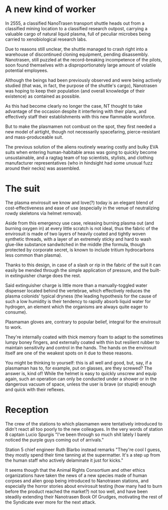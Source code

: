 # A new kind of worker

In 2555, a classified NanoTrasen transport shuttle heads out from a classified mining location to a classified research outpost, carrying a valuable cargo of natural liquid plasma, full of peculiar microbes being carried to xenobiological research labs. 
 
Due to reasons still unclear, the shuttle managed to crash right into a warehouse of discontinued cloning equipment, pending disassembly. Nanotrasen, still puzzled at the record-breaking incompetence of the pilots, soon found themselves with a disproportionately large amount of volatile potential employees. 
 
 
 
Although the beings had been previously observed and were being actively studied (that was, in fact, the purpose of the shuttle's cargo), Nanotrasen was hoping to keep their population (and overall knowledge of their existence) as contained as possible. 
 
As this had become clearly no longer the case, NT thought to take advantage of the occasion despite it interfering with their plans, and effectively staff their establishments with this new flammable workforce. 
 
 
 
But to make the plasmamen not combust on the spot, they first needed a new model of airtight, though not necessarily spacefaring, pierce-resistant and mass-produceable suit. 
 
The previous solution of the aliens routinely wearing costly and bulky EVA suits when entering human-habitable areas was going to quickly become unsustainable, and a ragtag team of top scientists, stylists, and clothing manufacturer representatives (who in hindsight had some unusual fuzz around their necks) was assembled. 
 
# The suit 
 
The plasma envirosuit we know and love(?) today is an elegant blend of cost-effectiveness and ease of use (especially in the venue of neutralizing rowdy skeletons via helmet removal). 
 
Aside from this emergency use case, releasing burning plasma out (and burning oxygen in) at every little scratch is not ideal, thus the fabric of the envirosuit is made of two layers of heavily coated and tightly woven synthetic threads, with a layer of an extremely sticky and hard to wash glue-like substance sandwitched in the middle (the formula, though protected by corporate secret, is known to include tritium hydrocarbons less common than plasma). 
 
 
 
Thanks to this design, in case of a slash or rip in the fabric of the suit it can easily be mended through the simple application of pressure, and the built-in extinguisher charge does the rest. 
 
Said extinguisher charge is little more than a manually-toggled water dispenser located behind the vertebrae, which effectively reduces the plasma colonids' typical dryness (the leading hypothesis for the cause of such a low humidity is their tendency to rapidly absorb liquid water for hydrogen, an element which the organisms are always quite eager to consume). 
 
 
 
Plasmaman gloves are, contrary to popular belief, integral for the envirosuit to work. 
 
They're internally coated with thick memory foam to adapt to the sometimes lumpy boney fingers, and externally coated with thin but resilient rubber to maintain sensitivity and control in the hands. The hands on the envirosuit itself are one of the weakest spots on it due to these reasons. 
 
 
 
You might be thinking to yourself: this is all well and good, but, say, if a plasmaman has to, for example, put on glasses, are they screwed? The answer is, kind of! While the helmet is easy to quickly unscrew and equip again, such an operation can only be conducted under a shower or in the dangerous vacuum of space, unless the user is brave (or stupid) enough and quick with their reflexes. 
 
 # Reception
 
The crew of the stations to which plasmamen were tentatively introduced to didn't react all too poorly to the new colleagues. In the very words of station 8 captain Lucio Spurgis "I've been through so much shit lately I barely noticed the purple guys coming out of arrivals." 
 
Station 5 chief engineer Ruth Blarbo instead remarks "They're cool I guess, they mostly spend their time tanning at the supermatter. It's a step up from the human staff who actively delaminate it just for kicks." 
 
 
 
It seems though that the Animal Rights Consortium and other ethics organizations have taken the news of a new species made of human corpses and alien goop being introduced to Nanotrasen stations, and especially the horror stories about envirosuit testing (how many had to burn before the product reached the market?) not too well, and have been steadily extending their Nanotrasen Book Of Grudges, motivating the rest of the Syndicate ever more for the next attack. 